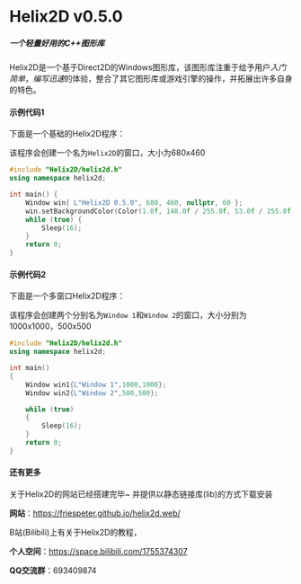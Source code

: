 # Helix2D v0.5.0
##### 一个轻量好用的C++图形库

Helix2D是一个基于Direct2D的Windows图形库，该图形库注重于给予用户*入门简单*，*编写迅速*的体验，整合了其它图形库或游戏引擎的操作，并拓展出许多自身的特色。

#### 示例代码1

下面是一个基础的Helix2D程序：

该程序会创建一个名为`Helix2D`的窗口，大小为680x460
```C++
#include "Helix2D/helix2d.h"
using namespace helix2d;

int main() {
    Window win{ L"Helix2D 0.5.0", 680, 460, nullptr, 60 };
    win.setBackgroundColor(Color(1.0f, 148.0f / 255.0f, 53.0f / 255.0f, 1.0f));
    while (true) {
        Sleep(16);
    }
    return 0;
}
```


#### 示例代码2

下面是一个多窗口Helix2D程序：

该程序会创建两个分别名为`Window 1`和`Window 2`的窗口，大小分别为1000x1000，500x500
```C++
#include "Helix2D/helix2d.h"
using namespace helix2d;

int main()
{
    Window win1{L"Window 1",1000,1000};
    Window win2{L"Window 2",500,500};

    while (true)
    {
        Sleep(16);
    }
    return 0;
}
```

#### 还有更多

关于Helix2D的网站已经搭建完毕~ 并提供以静态链接库(lib)的方式下载安装

**网站**：https://friespeter.github.io/helix2d.web/

B站(Bilibili)上有关于Helix2D的教程，

**个人空间**：https://space.bilibili.com/1755374307

**QQ交流群**：693409874